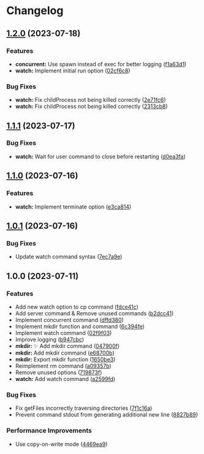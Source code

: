 # Changelog

## [1.2.0](https://github.com/araguma/npm-dev-utils/compare/v1.1.1...v1.2.0) (2023-07-18)


### Features

* **concurrent:** Use spawn instead of exec for better logging ([f1a63d1](https://github.com/araguma/npm-dev-utils/commit/f1a63d1e4e9390eed02d6d4340b335756aa6e582))
* **watch:** Implement initial run option ([02cf6c8](https://github.com/araguma/npm-dev-utils/commit/02cf6c8cf801f6af8a4af48764e0b98c7ab0a809))


### Bug Fixes

* **watch:** Fix childProcess not being killed correctly ([2e71fc6](https://github.com/araguma/npm-dev-utils/commit/2e71fc68380343aad1fd216fc5a0a2f0045b9552))
* **watch:** Fix childProcess not being killed correctly ([2313cb8](https://github.com/araguma/npm-dev-utils/commit/2313cb834fb7a0be2dca6c791085bdc9089b856e))

## [1.1.1](https://github.com/araguma/npm-dev-utils/compare/v1.1.0...v1.1.1) (2023-07-17)


### Bug Fixes

* **watch:** Wait for user command to close before restarting ([d0ea3fa](https://github.com/araguma/npm-dev-utils/commit/d0ea3fad22a37dedee915e280fcad5a9c9611fab))

## [1.1.0](https://github.com/araguma/npm-dev-utils/compare/v1.0.1...v1.1.0) (2023-07-16)


### Features

* **watch:** Implement terminate option ([e3ca814](https://github.com/araguma/npm-dev-utils/commit/e3ca814855e0ad21dbe454a146e62501aafa2a20))

## [1.0.1](https://github.com/araguma/npm-dev-utils/compare/v1.0.0...v1.0.1) (2023-07-16)


### Bug Fixes

* Update watch command syntax ([7ec7a9e](https://github.com/araguma/npm-dev-utils/commit/7ec7a9efdba0dc2c7f3bebdf959367e0ad997781))

## 1.0.0 (2023-07-11)


### Features

* Add new watch option to cp command ([fdce41c](https://github.com/araguma/npm-dev-utils/commit/fdce41c79297790331f0e3c9ad21dc23b9249c85))
* Add server command & Remove unused commands ([b2dcc41](https://github.com/araguma/npm-dev-utils/commit/b2dcc41f5ade8cf9bea55ebfd71b5db7011d5725))
* Implement concurrent command ([dffd380](https://github.com/araguma/npm-dev-utils/commit/dffd380c336a497492d8a8176c69c22457af251d))
* Implement mkdir function and command ([6c394fe](https://github.com/araguma/npm-dev-utils/commit/6c394fefe59eba2fb567900a8eec9885bab9ceef))
* Implement watch command ([02f9f03](https://github.com/araguma/npm-dev-utils/commit/02f9f03157a3e4f2f07d7a67e29e3a4d20154d37))
* Improve logging ([b947cbc](https://github.com/araguma/npm-dev-utils/commit/b947cbc51c5efeb07e636999d846abd695e7657e))
* **mkdir:** :sparkles: Add mkdir command ([047900f](https://github.com/araguma/npm-dev-utils/commit/047900f0b372f4dfb8661709e5748ab0e41a2da4))
* **mkdir:** Add mkdir command ([e68700b](https://github.com/araguma/npm-dev-utils/commit/e68700b6dabd4bdd7aab2f844862d56d16777989))
* **mkdir:** Export mkdir function ([1650be3](https://github.com/araguma/npm-dev-utils/commit/1650be35c78c0100bd1af51d6e46a85f34652f90))
* Reimplement rm command ([a09357b](https://github.com/araguma/npm-dev-utils/commit/a09357bd75ed908d98fd44cd3d6b97c3c3078644))
* Remove unused options ([719873f](https://github.com/araguma/npm-dev-utils/commit/719873f49528005d6bf0558942c06d3812338586))
* **watch:** Add watch command ([a2599fd](https://github.com/araguma/npm-dev-utils/commit/a2599fdd5d5d11878ad7c9465b509d47eff82729))


### Bug Fixes

* Fix getFiles incorrectly traversing directories ([7f1c16a](https://github.com/araguma/npm-dev-utils/commit/7f1c16a7174a54a8dada6af44f549ca343c354a5))
* Prevent command stdout from generating additional new line ([8827b89](https://github.com/araguma/npm-dev-utils/commit/8827b89035e6a3fdf214756d1d5872fe60c6a989))


### Performance Improvements

* Use copy-on-write mode ([4469ea9](https://github.com/araguma/npm-dev-utils/commit/4469ea97c885024d5a20afe715e9b818fc512398))
